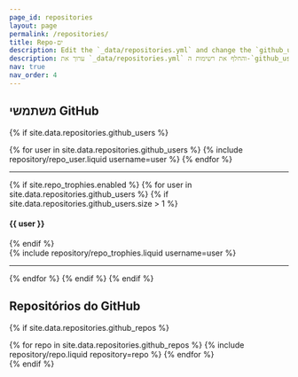 ```yaml
---
page_id: repositories
layout: page
permalink: /repositories/
title: Repo-ים
description: Edit the `_data/repositories.yml` and change the `github_users` and `github_repos` lists to include your own GitHub profile and repositories.
description: ערוך את `_data/repositories.yml` והחלף את רשימות ה-`github_users` וה-`github_repos` כדי להציג את פרופיל ה-github וה-Repo-ים שלך.
nav: true
nav_order: 4
---
```


## משתמשי GitHub

{% if site.data.repositories.github_users %}

<div class="repositories d-flex flex-wrap flex-md-row flex-column justify-content-between align-items-center">
  {% for user in site.data.repositories.github_users %}
    {% include repository/repo_user.liquid username=user %}
  {% endfor %}
</div>

---

{% if site.repo_trophies.enabled %}
{% for user in site.data.repositories.github_users %}
{% if site.data.repositories.github_users.size > 1 %}

  <h4>{{ user }}</h4>
  {% endif %}
  <div class="repositories d-flex flex-wrap flex-md-row flex-column justify-content-between align-items-center">
  {% include repository/repo_trophies.liquid username=user %}
  </div>

---

{% endfor %}
{% endif %}
{% endif %}

## Repositórios do GitHub

{% if site.data.repositories.github_repos %}

<div class="repositories d-flex flex-wrap flex-md-row flex-column justify-content-between align-items-center">
  {% for repo in site.data.repositories.github_repos %}
    {% include repository/repo.liquid repository=repo %}
  {% endfor %}
</div>
{% endif %}
